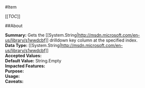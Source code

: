 #Item

[[_TOC_]]

##About

**Summary:** Gets the [[System.String|http://msdn.microsoft.com/en-us/library/s1wwdcbf]] drilldown key column at the specified index.  
**Data Type:** [[System.String|http://msdn.microsoft.com/en-us/library/s1wwdcbf]]  
**Accepted Values:**   
**Default Value:** String.Empty  
**Impacted Features:**   
**Purpose:**   
**Usage:**   
**Caveats:**   

